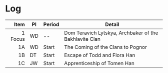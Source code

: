 # Log

Item    | Pl | Period | Detail
------: | -- | ------ | ------
1 Focus | WD | --     | Dom Teravich Lytskya, Archbaker of the Bakhlavite Clan
1A      | WD | Start  | The Coming of the Clans to Pognor
1B      | DT | Start  | Escape of Todd and Flora Han
1C      | JW | Start  | Apprenticeship of Tomen Han
